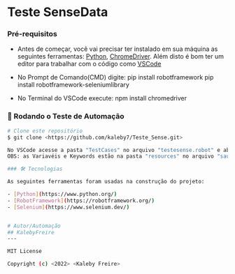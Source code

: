 # Teste SenseData

### Pré-requisitos

- Antes de começar, você vai precisar ter instalado em sua máquina as seguintes ferramentas:
[Python](https://www.python.org/downloads/), [ChromeDriver](https://chromedriver.chromium.org/downloads). 
Além disto é bom ter um editor para trabalhar com o código como [VSCode](https://code.visualstudio.com/)

- No Prompt de Comando(CMD) digite:
pip install robotframework
pip install robotframework-seleniumlibrary

- No Terminal do VSCode execute:
npm install chromedriver

### 🎲 Rodando o Teste de Automação 

```bash
# Clone este repositório
$ git clone <https://github.com/kaleby7/Teste_Sense.git>

No VSCode acesse a pasta "TestCases" no arquivo "testesense.robot" e abra o terminal do VS e digite: robot -d results testesense.robot para execução da automação
OBS: as Variavéis e Keywords estão na pasta "resources" no arquivo "sauce.resource".

### 🛠 Tecnologias

As seguintes ferramentas foram usadas na construção do projeto:

- [Python](https://www.python.org/)
- [RobotFramework](https://robotframework.org/)
- [Selenium](https://www.selenium.dev/)


# Autor/Automação
## KalebyFreire
---

MIT License

Copyright (c) <2022> <Kaleby Freire>
